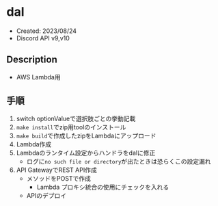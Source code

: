# dal

- Created: 2023/08/24
- Discord API v9,v10

## Description

- AWS Lambda用

## 手順

1. switch optionValueで選択肢ごとの挙動記載
2. `make install`でzip用toolのインストール
3. `make build`で作成したzipをLambdaにアップロード
4. Lambda作成
5. Lambdaのランタイム設定からハンドラをdalに修正
    - ログに`no such file or directory`が出たときは恐らくこの設定漏れ
6. API GatewayでREST API作成
    - メソッドをPOSTで作成
        - Lambda プロキシ統合の使用にチェックを入れる
    - APIのデプロイ
